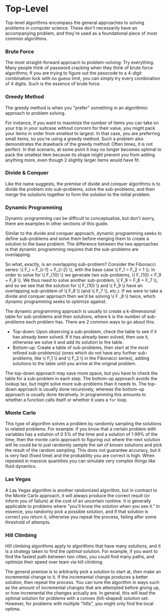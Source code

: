 # Top-Level

Top-level algorithms encompass the general approaches to solving problems in computer science. These don't necessarily have an accompanying problem, and they're used as a foundational piece of most common algorithms.

### Brute Force

The most straight-forward approach to problem-solving: Try everything. Many people think of password cracking when they think of brute force algorithms; If you are trying to figure out the passcode to a 4-digit combination lock with no guess limit, you can simply try every combination of 4 digits. Such is the essence of brute force.

### Greedy Method

The greedy method is when you "prefer" something in an algorithmic approach to problem solving. 

For instance, if you want to maximize the number of items you can take on your trip in your suitcase without concern for their value, you might pack your items in order from smallest to largest. In that case, you are preferring small items, so you're using a greedy method. Such a problem also demonstrates the drawback of the greedy method: Often times, it is not perfect. In that scenario, at some point it may no longer becomes optimal to pack the smallest item because its shape might prevent you from adding anything more, even though 2 slightly larger items would have fit.

### Divide & Conquer

Like the name suggests, the premise of divide and conquer algorithms is to divide the problem into sub-problems, solve the sub-problems, and then merge the solutions together to form the solution to the initial problem.

### Dynamic Programming

Dynamic programming can be difficult to conceptualize, but don't worry, there are examples in other sections of this guide. 

Similar to the divide and conquer approach, dynamic programming seeks to define sub-problems and solve them before merging them to create a solution to the base problem. The difference between the two approaches is that dynamic programming requires that the sub-problems are overlapping. 

So what, exactly, is an overlapping sub-problem? Consider the Fibonacci series: \\( F_i = F_{i-1} + F_{i-2} \\), with the base case \\( F_1 = F_2 = 1 \\). In order to solve for \\( F_{10} \\) we generate two sub-problems, \\( F_{10} = F_9 + F_8 \\). We thus need to solve another sub-problem, \\( F_9 = F_8 + F_7 \\), and so we see that the solution for \\( F_{10} \\) and \\( F_9 \\) have an overlapping sub-problem of \\( F_8 \\) (and \\( F_7 \\), etc.). If we were to take a divide and conquer approach then we'd be solving \\( F _8 \\) twice, which dynamic programming seeks to optimize against.

The dynamic programming approach is usually to create a k-dimensional table for sub-problems and their solutions, where k is the number of sub-problems each problem has. There are 2 common ways to go about this:
- Top-down: Upon observing a sub-problem, check the table to see if it has already been solved. If it has already been solved, then use it, otherwise we solve it and add its solution to the table.
- Bottom-up: Create a table of sub-problems, then start at the most refined sub-problem(s) (ones which do not have any further sub-problems, like \\( F_1 \\) and \\( F_2 \\) in the Fibonacci series), adding solutions to the table until you arrive at the original problem. 

The top-down approach may save more space, but you have to check the table for a sub-problem in each step. The bottom-up approach avoids the lookup tax, but might solve more sub-problems than it needs to. The top-down approach is usually done recursively, whereas the bottom-up approach is usually done iteratively. In programming this amounts to whether a function calls itself or whether it uses a `for` loop.

### Monte Carlo

This type of algorithm solves a problem by randomly sampling the solutions to related problems. For example: if you know that a certain problem with variables has a solution of 0 5% of the time and a solution of 1 99% of the time, then the monte carlo approach to figuring out where the next solution will lie could be to just randomly sample the set of known solutions and pick the result of the random sampling. This does not guarantee accuracy, but it is very fast (fixed time) and the probability you are correct is high. When repeated in massive quantities you can simulate very complex things like fluid dynamics.

### Las Vegas

A Las Vegas algorithm is another randomized algorithm, but in contract to the Monte Carlo approach, it will always produce the correct result (or inform you of failure) at the cost of an uncertain runtime. It is generally applicable to problems where "you'll know the solution when you see it." In essence, you randomly pick a possible solution, and if that solution is correct you return it, otherwise you repeat the process, failing after some threshold of attempts.

### Hill Climbing

Hill climbing algorithms apply to algorithms that have many solutions, and it is a strategy taken to find the _optimal_ solution. For example, if you want to find the fastest path between two cities, you could find many paths, and optimize their speed over team via hill climbing.

The general premise is to arbitrarily pick a solution to start at, then make an incremental change to it. If the incremental change produces a better solution, then repeat the process. You can tune the algorithm in ways such as the amount of incremental changes that are attempted before giving up, or _how_ incremental the changes actually are. In general, this will lead the optimal solution for problems with a convex (hill-shaped) solution set. However, for problems with multiple "hills", you might only find the local optima.